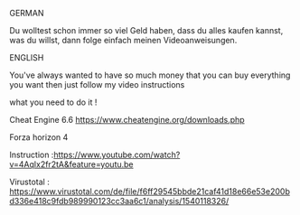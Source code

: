 GERMAN

Du wolltest schon immer so viel Geld haben, dass du alles kaufen kannst, was du willst, dann folge einfach meinen Videoanweisungen. 

ENGLISH

You've always wanted to have so much money that you can buy everything you want then just follow my video instructions


what you need to do it !

Cheat Engine 6.6 https://www.cheatengine.org/downloads.php

Forza horizon 4 

Instruction :https://www.youtube.com/watch?v=4Aqlx2fr2tA&feature=youtu.be

Virustotal : https://www.virustotal.com/de/file/f6ff29545bbde21caf41d18e66e53e200bd336e418c9fdb989990123cc3aa6c1/analysis/1540118326/
